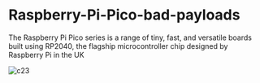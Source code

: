 # Raspberry-Pi-Pico-bad-payloads



The Raspberry Pi Pico series is a range of tiny, fast, and versatile boards built using RP2040, the flagship microcontroller chip designed by Raspberry Pi in the UK

![c23](https://user-images.githubusercontent.com/57531506/209471416-e3112ebc-e2ee-4fe1-bc52-0e53fa163f30.gif)
